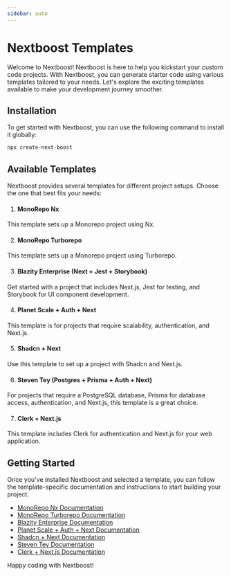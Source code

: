 ```yaml
---
sidebar: auto
---
```


# Nextboost Templates

Welcome to Nextboost! Nextboost is here to help you kickstart your custom code projects. With Nextboost, you can generate starter code using various templates tailored to your needs. Let's explore the exciting templates available to make your development journey smoother.

## Installation

To get started with Nextboost, you can use the following command to install it globally:

```bash
npx create-next-boost

```

## Available Templates
Nextboost provides several templates for different project setups. Choose the one that best fits your needs:

1. #### MonoRepo Nx
This template sets up a Monorepo project using Nx.

2. #### MonoRepo Turborepo
This template sets up a Monorepo project using Turborepo.

3. #### Blazity Enterprise (Next + Jest + Storybook)
Get started with a project that includes Next.js, Jest for testing, and Storybook for UI component development.

4. #### Planet Scale + Auth + Next
This template is for projects that require scalability, authentication, and Next.js.

5. #### Shadcn + Next
Use this template to set up a project with Shadcn and Next.js.

6. #### Steven Tey (Postgres + Prisma + Auth + Next)
For projects that require a PostgreSQL database, Prisma for database access, authentication, and Next.js, this template is a great choice.

7. #### Clerk + Next.js
This template includes Clerk for authentication and Next.js for your web application.


## Getting Started
Once you've installed Nextboost and selected a template, you can follow the template-specific documentation and instructions to start building your project.

- [MonoRepo Nx Documentation](https://github.com/vercel/examples/tree/main/solutions/nx-monorepo)
- [MonoRepo Turborepo Documentation](https://github.com/vercel/turbo/tree/main/examples/basic)
- [Blazity Enterprise Documentation](https://github.com/Blazity/next-enterprise)
- [Planet Scale + Auth + Next Documentation](https://github.com/planetscale/nextjs-planetscale-starter)
- [Shadcn + Next Documentation](https://github.com/shadcn-ui/next-template)
- [Steven Tey Documentation](https://github.com/vercel/nextjs-postgres-auth-starter)
- [Clerk + Next.js Documentation](https://github.com/clerkinc/clerk-nextjs-starter)


Happy coding with Nextboost!






